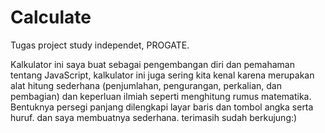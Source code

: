# Calculate

Tugas project study independet, PROGATE.

Kalkulator ini saya buat sebagai pengembangan diri dan pemahaman tentang JavaScript, kalkulator ini juga sering kita kenal karena merupakan alat hitung sederhana (penjumlahan, pengurangan, perkalian, dan pembagian) dan keperluan ilmiah seperti menghitung rumus matematika. Bentuknya persegi panjang dilengkapi layar baris dan tombol angka serta huruf. dan saya membuatnya sederhana. terimasih sudah berkujung:)
